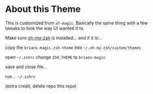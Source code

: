 # About this Theme

This is customized from `af-magic`.
Basically the same thing with a few tweaks to look the way UI wanted it to.

Make sure [oh-my-zsh](https://ohmyz.sh/) is installed... and if it is...

copy the `brians-magic.zsh-theme` into `~/.oh-my-zsh/custom/themes`

open `~/.zshrc`
  change `ZSH_THEME` to `brians-magic`

save and close file...

run `. ~/.zshrc`

(extra credit, delete repo this repo)

